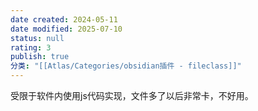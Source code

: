 ```yaml
---
date created: 2024-05-11
date modified: 2025-07-10
status: null
rating: 3
publish: true
分类: "[[Atlas/Categories/obsidian插件 - fileclass]]"
---
```


受限于软件内使用js代码实现，文件多了以后非常卡，不好用。
